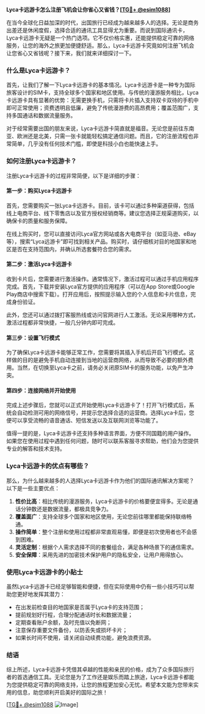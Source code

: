 **Lyca卡远游卡怎么注册飞机会让你省心又省钱？[[TG💪+ @esim1088](https://t.me/s/esim1088)]**

在当今全球化日益加深的时代，出国旅行已经成为越来越多人的选择。无论是商务出差还是休闲度假，选择合适的通讯工具显得尤为重要。而说到国际通讯卡，Lyca卡远游卡无疑是一个热门选项。它不仅价格实惠，还能提供稳定可靠的网络服务，让您的海外之旅更加便捷舒适。那么，Lyca卡远游卡究竟如何注册飞机会让您省心又省钱呢？接下来，我们就来详细探讨一下。

### 什么是Lyca卡远游卡？

首先，让我们了解一下Lyca卡远游卡的基本情况。Lyca卡远游卡是一种专为国际旅客设计的SIM卡，支持全球多个国家和地区使用。与传统的漫游服务相比，Lyca卡远游卡具有显著的优势：无需更换手机，只需将卡片插入支持双卡双待的手机中即可正常使用；资费透明且低廉，避免了传统漫游费的高昂费用；覆盖范围广，支持多国通话和数据流量服务。

对于经常需要出国的朋友来说，Lyca卡远游卡简直就是福音。无论您是前往东南亚、欧洲还是北美，只需一张卡就能轻松搞定通信问题。而且，它的注册流程也非常简单，几乎没有任何技术门槛，即使是科技小白也能快速上手。

### 如何注册Lyca卡远游卡？

注册Lyca卡远游卡的过程非常简便，以下是详细的步骤：

#### 第一步：购买Lyca卡远游卡

首先，您需要购买一张Lyca卡远游卡。目前，该卡可以通过多种渠道获得，包括线上电商平台、线下零售店以及官方授权经销商等。建议您选择正规渠道购买，以确保卡的质量和服务保障。

在线上购买时，您可以直接访问Lyca官方网站或各大电商平台（如亚马逊、eBay等），搜索“Lyca远游卡”即可找到相关产品。购买时，请仔细核对目的地国家和地区是否在支持范围内，并确认所选套餐符合您的需求。

#### 第二步：激活Lyca卡远游卡

收到卡片后，您需要进行激活操作。通常情况下，激活过程可以通过手机应用程序完成。首先，下载并安装Lyca官方提供的应用程序（可以在App Store或Google Play商店中搜索下载）。打开应用后，按照提示输入您的个人信息和卡片信息，完成身份验证。

此外，您还可以通过拨打客服热线或访问官网进行人工激活。无论采用哪种方式，激活过程都非常快捷，一般几分钟内即可完成。

#### 第三步：设置飞行模式

为了确保Lyca卡远游卡能够正常工作，您需要将其插入手机后开启飞行模式。这样做的目的是避免手机自动连接到当地的运营商网络，从而导致不必要的额外费用。当然，在切换至Lyca卡之前，请务必关闭原SIM卡的服务功能，以免产生冲突。

#### 第四步：连接网络并开始使用

完成上述步骤后，您就可以正式开始使用Lyca卡远游卡了！打开飞行模式后，系统会自动检测可用的网络信号，并提示您选择合适的运营商。选择Lyca卡后，您便可以享受流畅的语音通话、短信发送以及互联网浏览等功能了。

值得一提的是，Lyca卡远游卡还支持多种语言界面，方便不同国籍的用户操作。如果您在使用过程中遇到任何问题，随时可以联系客服寻求帮助，他们会为您提供专业的解答和技术支持。

### Lyca卡远游卡的优点有哪些？

那么，为什么越来越多的人选择Lyca卡远游卡作为他们的国际通讯解决方案呢？以下是一些主要优点：

1. **性价比高**：相比传统的漫游服务，Lyca卡远游卡的价格要便宜得多。无论是通话分钟数还是数据流量，都极具竞争力。
2. **覆盖面广**：支持全球多个国家和地区使用，无论您前往哪里都能保持联络畅通。
3. **操作简单**：整个注册和使用过程都非常直观易懂，即便是初次使用者也不会感到困难。
4. **灵活定制**：根据个人需求选择不同的套餐组合，满足各种场景下的通信需求。
5. **安全保障**：采用先进的加密技术保护用户的隐私安全，让用户用得放心。

### 使用Lyca卡远游卡的小贴士

虽然Lyca卡远游卡已经足够智能和便捷，但在实际使用中仍有一些小技巧可以帮助您更好地发挥其潜力：

- 在出发前检查目的地国家是否属于Lyca卡的支持范围；
- 提前规划好行程，合理分配通话时长和数据流量；
- 定期查看账户余额，及时充值以免断网；
- 注意保存重要文件备份，以防丢失或损坏卡片；
- 如果长时间不使用，请关闭自动续费功能，避免浪费资源。

### 结语

综上所述，Lyca卡远游卡凭借其卓越的性能和亲民的价格，成为了众多国际旅行者的首选通信工具。无论您是为了工作还是娱乐而踏上旅途，Lyca卡远游卡都能为您提供稳定可靠的网络支持，让您的旅程更加安心无忧。希望本文能为您带来实用的信息，助您顺利开启美好的国际之旅！

[[TG💪+ @esim1088](https://t.me/s/esim1088) ![Image](https://i.postimg.cc/4NQfJmqS/Snipaste-2025-05-13-00-14-12.png)]
